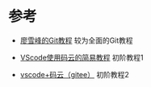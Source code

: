 # 参考


* [廖雪峰的Git教程](https://www.liaoxuefeng.com/wiki/896043488029600) 较为全面的Git教程


* [VScode使用码云的简易教程](https://blog.csdn.net/weixin_46571373/article/details/107525877) 初阶教程1
* [vscode+码云（gitee）](https://zhuanlan.zhihu.com/p/428697175) 初阶教程2
  


